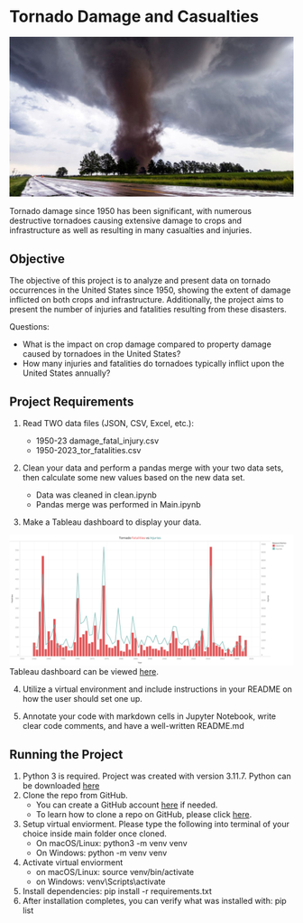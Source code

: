 # Tornado Damage and Casualties

![tornado](images/tornado.jpg)

Tornado damage since 1950 has been significant, with numerous destructive tornadoes causing 
extensive damage to crops and infrastructure as well as resulting in many casualties and injuries.

## Objective

The objective of this project is to analyze and present data on tornado occurrences in the United
States since 1950, showing the extent of damage inflicted on both crops and infrastructure.
Additionally, the project aims to present the number of injuries and fatalities resulting from
these disasters.

Questions:

- What is the impact on crop damage compared to property damage caused by tornadoes in the United 
  States? 
- How many injuries and fatalities do tornadoes typically inflict upon the United States annually?

## Project Requirements
  
1. Read TWO data files (JSON, CSV, Excel, etc.):
   - 1950-23 damage_fatal_injury.csv
   - 1950-2023_tor_fatalities.csv


2. Clean your data and perform a pandas merge with your two data sets, then calculate some new
   values based on the new data set.
     - Data was cleaned in clean.ipynb
     - Pandas merge was performed in Main.ipynb


3. Make a Tableau dashboard to display your data.

![fatalities](images/fatvsinj.PNG)
   Tableau dashboard can be viewed [here](https://public.tableau.com/app/profile/timothy.holbrook/vizzes).


4. Utilize a virtual environment and include instructions in your README on how the user should set
   one up.


5. Annotate your code with markdown cells in Jupyter Notebook, write clear code comments, and have a
   well-written README.md


## Running the Project

1. Python 3 is required. Project was created with version 3.11.7. Python can be downloaded [here](https://www.python.org/downloads/)
2. Clone the repo from GitHub.
   - You can create a GitHub account [here](github.com) if needed.
   - To learn how to clone a repo on GitHub, please click [here](https://docs.github.com/en/repositories/creating-and-managing-repositories/cloning-a-repository).
3. Setup virtual enviorment. Please type the following into terminal of your choice inside main folder once cloned.
   - On macOS/Linux: python3 -m venv venv
   - On Windows: python -m venv venv
4. Activate virtual enviorment
   - on macOS/Linux: source venv/bin/activate
   - on Windows: venv\Scripts\activate
5. Install dependencies: pip install -r requirements.txt
6. After installation completes, you can verify what was installed with: pip list 



